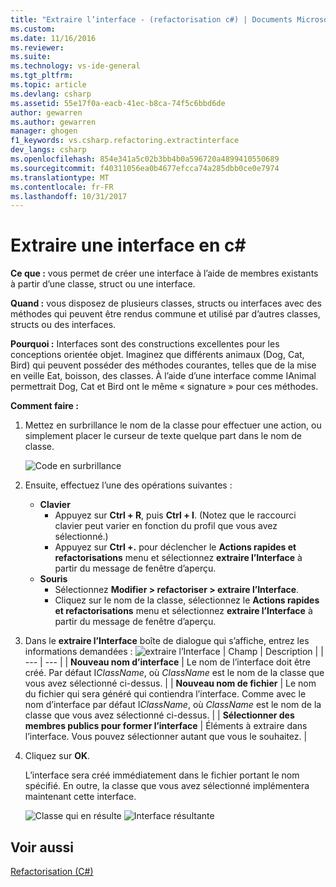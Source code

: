 ```yaml
---
title: "Extraire l’interface - (refactorisation c#) | Documents Microsoft"
ms.custom: 
ms.date: 11/16/2016
ms.reviewer: 
ms.suite: 
ms.technology: vs-ide-general
ms.tgt_pltfrm: 
ms.topic: article
ms.devlang: csharp
ms.assetid: 55e17f0a-eacb-41ec-b8ca-74f5c6bbd6de
author: gewarren
ms.author: gewarren
manager: ghogen
f1_keywords: vs.csharp.refactoring.extractinterface
dev_langs: csharp
ms.openlocfilehash: 854e341a5c02b3bb4b0a596720a4899410550689
ms.sourcegitcommit: f40311056ea0b4677efcca74a285dbb0ce0e7974
ms.translationtype: MT
ms.contentlocale: fr-FR
ms.lasthandoff: 10/31/2017
---
```

# <a name="extract-an-interface-in-c"></a>Extraire une interface en c# #
**Ce que :** vous permet de créer une interface à l’aide de membres existants à partir d’une classe, struct ou une interface.

**Quand :** vous disposez de plusieurs classes, structs ou interfaces avec des méthodes qui peuvent être rendus commune et utilisé par d’autres classes, structs ou des interfaces.

**Pourquoi :** Interfaces sont des constructions excellentes pour les conceptions orientée objet.  Imaginez que différents animaux (Dog, Cat, Bird) qui peuvent posséder des méthodes courantes, telles que de la mise en veille Eat, boisson, des classes.  À l’aide d’une interface comme IAnimal permettrait Dog, Cat et Bird ont le même « signature » pour ces méthodes.  

**Comment faire :**

1. Mettez en surbrillance le nom de la classe pour effectuer une action, ou simplement placer le curseur de texte quelque part dans le nom de classe.

   ![Code en surbrillance](media/extractinterface_highlight.png)

1. Ensuite, effectuez l’une des opérations suivantes :
   * **Clavier**
     * Appuyez sur **Ctrl + R**, puis **Ctrl + I**.  (Notez que le raccourci clavier peut varier en fonction du profil que vous avez sélectionné.)
     * Appuyez sur **Ctrl +.** pour déclencher le **Actions rapides et refactorisations** menu et sélectionnez **extraire l’Interface** à partir du message de fenêtre d’aperçu.
   * **Souris**
     * Sélectionnez **Modifier > refactoriser > extraire l’Interface**.
     * Cliquez sur le nom de la classe, sélectionnez le **Actions rapides et refactorisations** menu et sélectionnez **extraire l’Interface** à partir du message de fenêtre d’aperçu.

1. Dans le **extraire l’Interface** boîte de dialogue qui s’affiche, entrez les informations demandées : ![extraire l’Interface](media/extractinterface_dialog.png)
   | Champ | Description |
   | --- | --- |
   | **Nouveau nom d’interface** | Le nom de l’interface doit être créé. Par défaut I*ClassName*, où *ClassName* est le nom de la classe que vous avez sélectionné ci-dessus. |
   | **Nouveau nom de fichier** | Le nom du fichier qui sera généré qui contiendra l’interface. Comme avec le nom d’interface par défaut I*ClassName*, où *ClassName* est le nom de la classe que vous avez sélectionné ci-dessus. |
   | **Sélectionner des membres publics pour former l’interface** | Éléments à extraire dans l’interface.  Vous pouvez sélectionner autant que vous le souhaitez. |

1. Cliquez sur **OK**.

   L’interface sera créé immédiatement dans le fichier portant le nom spécifié.  En outre, la classe que vous avez sélectionné implémentera maintenant cette interface.

   ![Classe qui en résulte](media/extractinterface_class.png)
   ![Interface résultante](media/extractinterface_interface.png)

## <a name="see-also"></a>Voir aussi  
[Refactorisation (C#)](../refactoring-csharp.md)